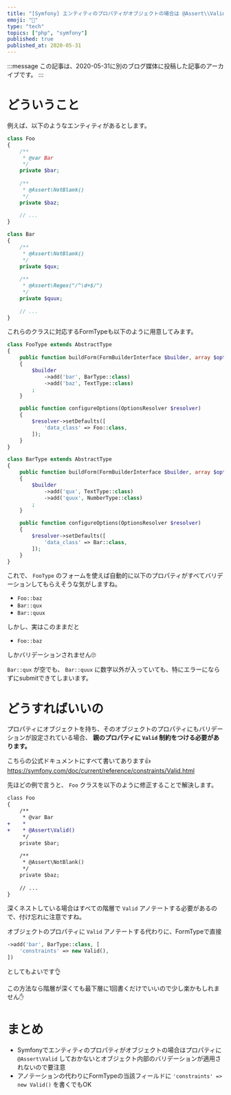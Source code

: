 ```yaml
---
title: "[Symfony] エンティティのプロパティがオブジェクトの場合は @Assert\\Valid が必要なので注意"
emoji: "🎻"
type: "tech"
topics: ["php", "symfony"]
published: true
published_at: 2020-05-31
---
```


:::message
この記事は、2020-05-31に別のブログ媒体に投稿した記事のアーカイブです。
:::

# どういうこと

例えば、以下のようなエンティティがあるとします。

```php
class Foo
{
    /**
     * @var Bar
     */
    private $bar;
    
    /**
     * @Assert\NotBlank()
     */
    private $baz;
    
    // ...
}
```

```php
class Bar
{
    /**
     * @Assert\NotBlank()
     */
    private $qux;
    
    /**
     * @Assert\Regex("/^\d+$/")
     */
    private $quux;
    
    // ...
}
```

これらのクラスに対応するFormTypeも以下のように用意してみます。

```php
class FooType extends AbstractType
{
    public function buildForm(FormBuilderInterface $builder, array $options)
    {
        $builder
            ->add('bar', BarType::class)
            ->add('baz', TextType::class)
        ;
    }

    public function configureOptions(OptionsResolver $resolver)
    {
        $resolver->setDefaults([
            'data_class' => Foo::class,
        ]);
    }
}
```

```php
class BarType extends AbstractType
{
    public function buildForm(FormBuilderInterface $builder, array $options)
    {
        $builder
            ->add('qux', TextType::class)
            ->add('quux', NumberType::class)
        ;
    }

    public function configureOptions(OptionsResolver $resolver)
    {
        $resolver->setDefaults([
            'data_class' => Bar::class,
        ]);
    }
}
```

これで、 `FooType` のフォームを使えば自動的に以下のプロパティがすべてバリデーションしてもらえそうな気がしますね。

* `Foo::baz`
* `Bar::qux`
* `Bar::quux`

しかし、実はこのままだと

* `Foo::baz`

しかバリデーションされません🙄

`Bar::qux` が空でも、 `Bar::quux` に数字以外が入っていても、特にエラーにならずにsubmitできてしまいます。

# どうすればいいの

プロパティにオブジェクトを持ち、そのオブジェクトのプロパティにもバリデーションが設定されている場合、 **親のプロパティに `Valid` 制約をつける必要があります。**

こちらの公式ドキュメントにすべて書いてあります👍  
<https://symfony.com/doc/current/reference/constraints/Valid.html>

先ほどの例で言うと、 `Foo` クラスを以下のように修正することで解決します。

```diff
class Foo
{
    /**
     * @var Bar
+    *
+    * @Assert\Valid()
     */
    private $bar;
    
    /**
     * @Assert\NotBlank()
     */
    private $baz;
    
    // ...
}
```

深くネストしている場合はすべての階層で `Valid` アノテートする必要があるので、付け忘れに注意ですね。

オブジェクトのプロパティに `Valid` アノテートする代わりに、FormTypeで直接

```php
->add('bar', BarType::class, [
    'constraints' => new Valid(),
])
```

としてもよいです👌

この方法なら階層が深くても最下層に1回書くだけでいいので少し楽かもしれません✋

# まとめ

* Symfonyでエンティティのプロパティがオブジェクトの場合はプロパティに `@Assert\Valid` しておかないとオブジェクト内部のバリデーションが適用されないので要注意
* アノテーションの代わりにFormTypeの当該フィールドに `'constraints' => new Valid()` を書くでもOK
